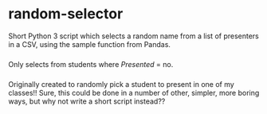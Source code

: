 # random-selector
Short Python 3 script which selects a random name from a list of presenters in a CSV, using the sample function from Pandas. 
###
Only selects from students where _Presented_ = no.
###
Originally created to randomly pick a student to present in one of my classes!! Sure, this could be done in a number of other, simpler, more boring ways, but why not write a short script instead??
